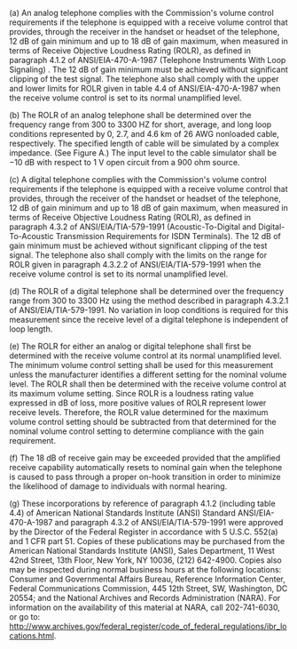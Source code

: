 (a) An analog telephone complies with the Commission's volume control requirements if the telephone is equipped with a receive volume control that provides, through the receiver in the handset or headset of the telephone, 12 dB of gain minimum and up to 18 dB of gain maximum, when measured in terms of Receive Objective Loudness Rating (ROLR), as defined in paragraph 4.1.2 of ANSI/EIA-470-A-1987 (Telephone Instruments With Loop Signaling) . The 12 dB of gain minimum must be achieved without significant clipping of the test signal. The telephone also shall comply with the upper and lower limits for ROLR given in table 4.4 of ANSI/EIA-470-A-1987 when the receive volume control is set to its normal unamplified level.
                                    

(b) The ROLR of an analog telephone shall be determined over the frequency range from 300 to 3300 HZ for short, average, and long loop conditions represented by 0, 2.7, and 4.6 km of 26 AWG nonloaded cable, respectively. The specified length of cable will be simulated by a complex impedance. (See Figure A.) The input level to the cable simulator shall be −10 dB with respect to 1 V open circuit from a 900 ohm source.

(c) A digital telephone complies with the Commission's volume control requirements if the telephone is equipped with a receive volume control that provides, through the receiver of the handset or headset of the telephone, 12 dB of gain minimum and up to 18 dB of gain maximum, when measured in terms of Receive Objective Loudness Rating (ROLR), as defined in paragraph 4.3.2 of ANSI/EIA/TIA-579-1991 (Acoustic-To-Digital and Digital-To-Acoustic Transmission Requirements for ISDN Terminals). The 12 dB of gain minimum must be achieved without significant clipping of the test signal. The telephone also shall comply with the limits on the range for ROLR given in paragraph 4.3.2.2 of ANSI/EIA/TIA-579-1991 when the receive volume control is set to its normal unamplified level.

(d) The ROLR of a digital telephone shall be determined over the frequency range from 300 to 3300 Hz using the method described in paragraph 4.3.2.1 of ANSI/EIA/TIA-579-1991. No variation in loop conditions is required for this measurement since the receive level of a digital telephone is independent of loop length.

(e) The ROLR for either an analog or digital telephone shall first be determined with the receive volume control at its normal unamplified level. The minimum volume control setting shall be used for this measurement unless the manufacturer identifies a different setting for the nominal volume level. The ROLR shall then be determined with the receive volume control at its maximum volume setting. Since ROLR is a loudness rating value expressed in dB of loss, more positive values of ROLR represent lower receive levels. Therefore, the ROLR value determined for the maximum volume control setting should be subtracted from that determined for the nominal volume control setting to determine compliance with the gain requirement.
                                    

(f) The 18 dB of receive gain may be exceeded provided that the amplified receive capability automatically resets to nominal gain when the telephone is caused to pass through a proper on-hook transition in order to minimize the likelihood of damage to individuals with normal hearing.

(g) These incorporations by reference of paragraph 4.1.2 (including table 4.4) of American National Standards Institute (ANSI) Standard ANSI/EIA-470-A-1987 and paragraph 4.3.2 of ANSI/EIA/TIA-579-1991 were approved by the Director of the Federal Register in accordance with 5 U.S.C. 552(a) and 1 CFR part 51. Copies of these publications may be purchased from the American National Standards Institute (ANSI), Sales Department, 11 West 42nd Street, 13th Floor, New York, NY 10036, (212) 642-4900. Copies also may be inspected during normal business hours at the following locations: Consumer and Governmental Affairs Bureau, Reference Information Center, Federal Communications Commission, 445 12th Street, SW, Washington, DC 20554; and the National Archives and Records Administration (NARA). For information on the availability of this material at NARA, call 202-741-6030, or go to: http://www.archives.gov/federal_register/code_of_federal_regulations/ibr_locations.html.
                                    


